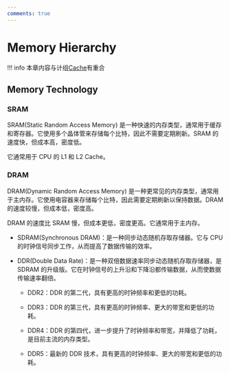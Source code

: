 ```yaml
---
comments: true
---
```


# Memory Hierarchy

!!! info
    本章内容与计组[Cache](../Comcompose/Ch5.md)有重合

## Memory Technology

### SRAM

SRAM(Static Random Access Memory) 是一种快速的内存类型，通常用于缓存和寄存器。它使用多个晶体管来存储每个比特，因此不需要定期刷新。SRAM 的速度快，但成本高，密度低。

它通常用于 CPU 的 L1 和 L2 Cache。

### DRAM

DRAM(Dynamic Random Access Memory) 是一种更常见的内存类型，通常用于主内存。它使用电容器来存储每个比特，因此需要定期刷新以保持数据。DRAM 的速度较慢，但成本低，密度高。

DRAM 的速度比 SRAM 慢，但成本更低，密度更高。它通常用于主内存。

+ SDRAM(Synchronous DRAM)：是一种同步动态随机存取存储器。它与 CPU 的时钟信号同步工作，从而提高了数据传输的效率。

+ DDR(Double Data Rate)：是一种双倍数据速率同步动态随机存取存储器，是 SDRAM 的升级版。它在时钟信号的上升沿和下降沿都传输数据，从而使数据传输速率翻倍。
    
    + DDR2：DDR 的第二代，具有更高的时钟频率和更低的功耗。
    
    + DDR3：DDR 的第三代，具有更高的时钟频率、更大的带宽和更低的功耗。
    
    + DDR4：DDR 的第四代，进一步提升了时钟频率和带宽，并降低了功耗，是目前主流的内存类型。
    
    + DDR5：最新的 DDR 技术，具有更高的时钟频率、更大的带宽和更低的功耗。

